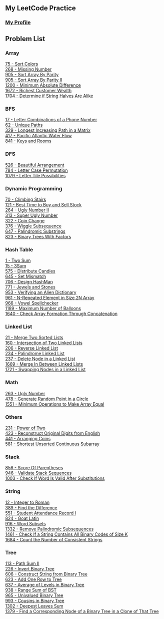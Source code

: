 ## My LeetCode Practice
### [My Profile](https://leetcode.com/ahlee-shawn/)

## Problem List

### Array
[75 - Sort Colors](https://github.com/ahlee-shawn/LeetCoder/blob/master/Array/75.py)<br/>
[268 - Missing Number](https://github.com/ahlee-shawn/LeetCoder/blob/master/Array/268.py)<br/>
[905 - Sort Array By Parity](https://github.com/ahlee-shawn/LeetCoder/blob/master/Array/905.py)<br/>
[905 - Sort Array By Parity II](https://github.com/ahlee-shawn/LeetCoder/blob/master/Array/922.py)<br/>
[1200 - Minimum Absolute Difference](https://github.com/ahlee-shawn/LeetCoder/blob/master/Array/1200.py)<br/>
[1672 - Richest Customer Wealth](https://github.com/ahlee-shawn/LeetCoder/blob/master/Array/1672.py)<br/>
[1704 - Determine if String Halves Are Alike](https://github.com/ahlee-shawn/LeetCoder/blob/master/Array/1704.py)<br/>

### BFS
[17 -  Letter Combinations of a Phone Number](https://github.com/ahlee-shawn/LeetCoder/blob/master/BFS/17.py)<br/>
[62 -  Unique Paths](https://github.com/ahlee-shawn/LeetCoder/blob/master/BFS/62.py)<br/>
[329 -  Longest Increasing Path in a Matrix](https://github.com/ahlee-shawn/LeetCoder/blob/master/BFS/329.py)<br/>
[417 -  Pacific Atlantic Water Flow](https://github.com/ahlee-shawn/LeetCoder/blob/master/BFS/417.py)<br/>
[841 -  Keys and Rooms](https://github.com/ahlee-shawn/LeetCoder/blob/master/BFS/841.py)<br/>

### DFS
[526 - Beautiful Arrangement](https://github.com/ahlee-shawn/LeetCoder/blob/master/DFS/526.py)<br/>
[784 - Letter Case Permutation](https://github.com/ahlee-shawn/LeetCoder/blob/master/DFS/784.py)<br/>
[1079 - Letter Tile Possibilities](https://github.com/ahlee-shawn/LeetCoder/blob/master/DFS/1079.py)<br/>

### Dynamic Programming
[70 - Climbing Stairs](https://github.com/ahlee-shawn/LeetCoder/blob/master/Dynamic%20Programming/70.py)<br/>
[121 - Best Time to Buy and Sell Stock](https://github.com/ahlee-shawn/LeetCoder/blob/master/Dynamic%20Programming/121.py)<br/>
[264 - Ugly Number II](https://github.com/ahlee-shawn/LeetCoder/blob/master/Dynamic%20Programming/264.py)<br/>
[313 - Super Ugly Number](https://github.com/ahlee-shawn/LeetCoder/blob/master/Dynamic%20Programming/313.py)<br/>
[322 - Coin Change](https://github.com/ahlee-shawn/LeetCoder/blob/master/Dynamic%20Programming/322.py)<br/>
[376 - Wiggle Subsequence](https://github.com/ahlee-shawn/LeetCoder/blob/master/Dynamic%20Programming/376.py)<br/>
[647 - Palindromic Substrings](https://github.com/ahlee-shawn/LeetCoder/blob/master/Dynamic%20Programming/647.py)<br/>
[823 - Binary Trees With Factors](https://github.com/ahlee-shawn/LeetCoder/blob/master/Dynamic%20Programming/823.py)<br/>

### Hash Table
[1 - Two Sum](https://github.com/ahlee-shawn/LeetCoder/blob/master/Hash%20Table/1.py)<br/>
[15 - 3Sum](https://github.com/ahlee-shawn/LeetCoder/blob/master/Hash%20Table/15.py)<br/>
[575 - Distribute Candies](https://github.com/ahlee-shawn/LeetCoder/blob/master/Hash%20Table/575.py)<br/>
[645 - Set Mismatch](https://github.com/ahlee-shawn/LeetCoder/blob/master/Hash%20Table/645.py)<br/>
[706 - Design HashMap](https://github.com/ahlee-shawn/LeetCoder/blob/master/Hash%20Table/706.py)<br/>
[771 - Jewels and Stones](https://github.com/ahlee-shawn/LeetCoder/blob/master/Hash%20Table/771.py)<br/>
[953 - Verifying an Alien Dictionary](https://github.com/ahlee-shawn/LeetCoder/blob/master/Hash%20Table/953.py)<br/>
[961 - N-Repeated Element in Size 2N Array](https://github.com/ahlee-shawn/LeetCoder/blob/master/Hash%20Table/961.py)<br/>
[966 - Vowel Spellchecker](https://github.com/ahlee-shawn/LeetCoder/blob/master/Hash%20Table/966.py)<br/>
[1189 - Maximum Number of Balloons](https://github.com/ahlee-shawn/LeetCoder/blob/master/Hash%20Table/1189.py)<br/>
[1640 - Check Array Formation Through Concatenation](https://github.com/ahlee-shawn/LeetCoder/blob/master/Hash%20Table/1640.py)<br/>

### Linked List
[21 - Merge Two Sorted Lists](https://github.com/ahlee-shawn/LeetCoder/blob/master/Linked%20List/21.py)<br/>
[160 - Intersection of Two Linked Lists](https://github.com/ahlee-shawn/LeetCoder/blob/master/Linked%20List/160.py)<br/>
[206 - Reverse Linked List](https://github.com/ahlee-shawn/LeetCoder/blob/master/Linked%20List/206.py)<br/>
[234 - Palindrome Linked List](https://github.com/ahlee-shawn/LeetCoder/blob/master/Linked%20List/234.py)<br/>
[237 - Delete Node in a Linked List](https://github.com/ahlee-shawn/LeetCoder/blob/master/Linked%20List/237.py)<br/>
[1669 - Merge In Between Linked Lists](https://github.com/ahlee-shawn/LeetCoder/blob/master/Linked%20List/1669.py)<br/>
[1721 - Swapping Nodes in a Linked List](https://github.com/ahlee-shawn/LeetCoder/blob/master/Linked%20List/1721.py)<br/>

### Math
[263 - Ugly Number](https://github.com/ahlee-shawn/LeetCoder/blob/master/Math/263.py)<br/>
[478 - Generate Random Point in a Circle](https://github.com/ahlee-shawn/LeetCoder/blob/master/Math/478.py)<br/>
[1551 - Minimum Operations to Make Array Equal](https://github.com/ahlee-shawn/LeetCoder/blob/master/Math/1551.py)<br/>

### Others
[231 - Power of Two](https://github.com/ahlee-shawn/LeetCoder/blob/master/Others/231.py)<br/>
[423 - Reconstruct Original Digits from English](https://github.com/ahlee-shawn/LeetCoder/blob/master/Others/423.py)<br/>
[441 - Arranging Coins](https://github.com/ahlee-shawn/LeetCoder/blob/master/Others/441.py)<br/>
[581 - Shortest Unsorted Continuous Subarray](https://github.com/ahlee-shawn/LeetCoder/blob/master/Others/581.py)<br/>

### Stack
[856 - Score Of Parentheses](https://github.com/ahlee-shawn/LeetCoder/blob/master/Stack/856.py)<br/>
[946 - Validate Stack Sequences](https://github.com/ahlee-shawn/LeetCoder/blob/master/Stack/946.py)<br/>
[1003 - Check If Word Is Valid After Substitutions](https://github.com/ahlee-shawn/LeetCoder/blob/master/Stack/1003.py)<br/>

### String
[12 - Integer to Roman](https://github.com/ahlee-shawn/LeetCoder/blob/master/String/12.py)<br/>
[389 - Find the Difference](https://github.com/ahlee-shawn/LeetCoder/blob/master/String/389.py)<br/>
[551 - Student Attendance Record I](https://github.com/ahlee-shawn/LeetCoder/blob/master/String/551.py)<br/>
[824 - Goat Latin](https://github.com/ahlee-shawn/LeetCoder/blob/master/String/824.py)<br/>
[916 - Word Subsets](https://github.com/ahlee-shawn/LeetCoder/blob/master/String/916.py)<br/>
[1332 - Remove Palindromic Subsequences](https://github.com/ahlee-shawn/LeetCoder/blob/master/String/1332.py)<br/>
[1461 - Check If a String Contains All Binary Codes of Size K](https://github.com/ahlee-shawn/LeetCoder/blob/master/String/1461.py)<br/>
[1684 - Count the Number of Consistent Strings](https://github.com/ahlee-shawn/LeetCoder/blob/master/String/1684.py)<br/>

### Tree
[113 - Path Sum II](https://github.com/ahlee-shawn/LeetCoder/blob/master/Tree/113.py)<br/>
[226 - Invert Binary Tree](https://github.com/ahlee-shawn/LeetCoder/blob/master/Tree/226.py)<br/>
[606 - Construct String from Binary Tree](https://github.com/ahlee-shawn/LeetCoder/blob/master/Tree/606.py)<br/>
[623 - Add One Row to Tree](https://github.com/ahlee-shawn/LeetCoder/blob/master/Tree/623.py)<br/>
[637 - Average of Levels in Binary Tree](https://github.com/ahlee-shawn/LeetCoder/blob/master/Tree/637.py)<br/>
[938 - Range Sum of BST](https://github.com/ahlee-shawn/LeetCoder/blob/master/Tree/938.py)<br/>
[965 - Univalued Binary Tree](https://github.com/ahlee-shawn/LeetCoder/blob/master/Tree/965.py)<br/>
[993 - Cousins in Binary Tree](https://github.com/ahlee-shawn/LeetCoder/blob/master/Tree/993.py)<br/>
[1302 - Deepest Leaves Sum](https://github.com/ahlee-shawn/LeetCoder/blob/master/Tree/1302.py)<br/>
[1379 - Find a Corresponding Node of a Binary Tree in a Clone of That Tree](https://github.com/ahlee-shawn/LeetCoder/blob/master/Tree/1379.py)<br/>